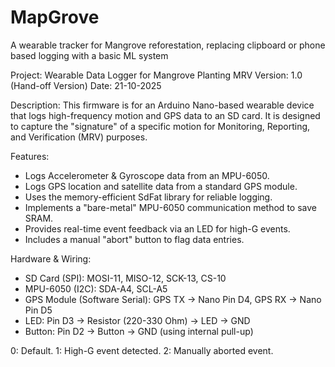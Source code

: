 # MapGrove
A wearable tracker for Mangrove reforestation, replacing clipboard or phone based logging with a basic ML system


Project: Wearable Data Logger for Mangrove Planting MRV
 Version: 1.0 (Hand-off Version)
 Date: 21-10-2025

Description:
 This firmware is for an Arduino Nano-based wearable device that logs high-frequency
 motion and GPS data to an SD card. It is designed to capture the "signature" of
 a specific motion for Monitoring, Reporting, and Verification (MRV) purposes.

Features:
 - Logs Accelerometer & Gyroscope data from an MPU-6050.
 - Logs GPS location and satellite data from a standard GPS module.
 - Uses the memory-efficient SdFat library for reliable logging.
 - Implements a "bare-metal" MPU-6050 communication method to save SRAM.
 - Provides real-time event feedback via an LED for high-G events.
 - Includes a manual "abort" button to flag data entries.

Hardware & Wiring:
 - SD Card (SPI): MOSI-11, MISO-12, SCK-13, CS-10
 - MPU-6050 (I2C): SDA-A4, SCL-A5
 - GPS Module (Software Serial): GPS TX -> Nano Pin D4, GPS RX -> Nano Pin D5
 - LED: Pin D3 -> Resistor (220-330 Ohm) -> LED -> GND
 - Button: Pin D2 -> Button -> GND (using internal pull-up)


0: Default. 1: High-G event detected. 2: Manually aborted event.